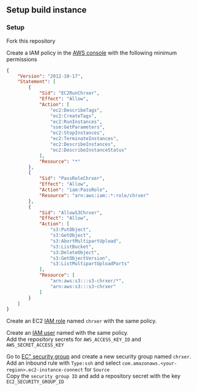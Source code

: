 ## Setup build instance


### Setup
Fork this repository

Create a IAM policy in the [AWS console](https://console.aws.amazon.com/iamv2/home#/policies) with the following minimum permissions
```json
{
	"Version": "2012-10-17",
	"Statement": [
		{
			"Sid": "EC2RunChrxer",
			"Effect": "Allow",
			"Action": [
				"ec2:DescribeTags",
				"ec2:CreateTags",
				"ec2:RunInstances",
				"ssm:GetParameters",
				"ec2:StopInstances",
				"ec2:TerminateInstances",
				"ec2:DescribeInstances",
				"ec2:DescribeInstanceStatus"
			],
			"Resource": "*"
		},
		{
			"Sid": "PassRoleChrxer",
			"Effect": "Allow",
			"Action": "iam:PassRole",
			"Resource": "arn:aws:iam::*:role/chrxer"
		},
		{
			"Sid": "AllowS3Chrxer",
			"Effect": "Allow",
			"Action": [
				"s3:PutObject",
				"s3:GetObject",
				"s3:AbortMultipartUpload",
				"s3:ListBucket",
				"s3:DeleteObject",
				"s3:GetObjectVersion",
				"s3:ListMultipartUploadParts"
			],
			"Resource": [
				"arn:aws:s3:::s3-chrxer/*",
				"arn:aws:s3:::s3-chrxer"
			]
		}
	]
}
```
Create an EC2 [IAM role](https://console.aws.amazon.com/iamv2/home#/roles) named `chrxer` with the same policy.

Create an [IAM user](https://console.aws.amazon.com/iamv2/home#/users) named with the same policy. \
Add the repository secrets for `AWS_ACCESS_KEY_ID` and `AWS_SECRET_ACCESS_KEY`

Go to [EC" security group](https://console.aws.amazon.com/ec2/home#SecurityGroups:) and create a new security group named `chrxer`. \
Add an inbound rule with `Type:ssh` and select `com.amazonaws.<your-region>.ec2-instance-connect` for `Source` \
Copy the `security group ID` and add a repository secret with the key `EC2_SECURITY_GROUP_ID`